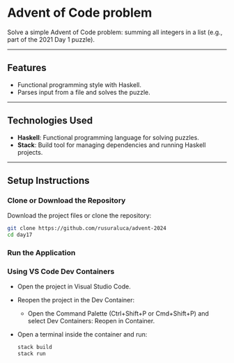 # **Advent of Code problem**

Solve a simple Advent of Code problem: summing all integers in a list (e.g., part of the 2021 Day 1 puzzle).

---

## **Features**

- Functional programming style with Haskell.
- Parses input from a file and solves the puzzle.

---

## **Technologies Used**

- **Haskell**: Functional programming language for solving puzzles.
- **Stack**: Build tool for managing dependencies and running Haskell projects.

---

## **Setup Instructions**

### **Clone or Download the Repository**

Download the project files or clone the repository:

```bash
git clone https://github.com/rusuraluca/advent-2024
cd day17
```

### **Run the Application**

### **Using VS Code Dev Containers**

- Open the project in Visual Studio Code.
- Reopen the project in the Dev Container:
  - Open the Command Palette (Ctrl+Shift+P or Cmd+Shift+P) and select Dev Containers: Reopen in Container.
- Open a terminal inside the container and run:

    ```bash
    stack build
    stack run
    ```
